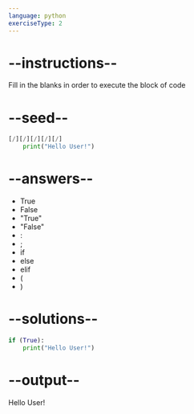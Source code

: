 ```yaml
---
language: python
exerciseType: 2
---
```


# --instructions--

Fill in the blanks in order to execute the block of code

# --seed--

```python
[/][/][/][/][/]
    print("Hello User!")
```

# --answers--

- True
- False
- "True"
- "False"
- :
- ;
- if 
- else 
- elif 
- (
- )

# --solutions--

```python
if (True):
    print("Hello User!")
```

# --output--

Hello User!
